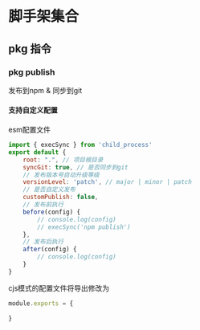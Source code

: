 # 脚手架集合

## pkg 指令

### pkg publish
发布到npm & 同步到git

#### 支持自定义配置

esm配置文件
```js
import { execSync } from 'child_process'
export default {
    root: ".", // 项目根目录
    syncGit: true, // 是否同步到git
    // 发布版本号自动升级等级
    versionLevel: 'patch', // major | minor | patch
    // 是否自定义发布
    customPublish: false, 
    // 发布前执行
    before(config) {
        // console.log(config)
        // execSync('npm publish')
    },
    // 发布后执行
    after(config) {
        // console.log(config)
    }
}
```

cjs模式的配置文件将导出修改为

```js
module.exports = {
    
}
```